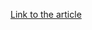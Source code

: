 [Link to the article](https://ptsecurity.com/ww-en/analytics/pt-esc-threat-intelligence/cobalt_upd_ttps/)
